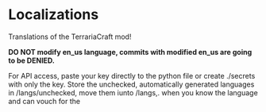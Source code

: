 # Localizations
Translations of the TerrariaCraft mod!

**DO NOT modify en_us language, commits with modified en_us are going to be DENIED.**

For API access, paste your key directly to the python file or create ./secrets with only the key. 
Store the unchecked, automatically generated languages in /langs/unchecked, move them iunto /langs,. when you know the language and can vouch for the 
